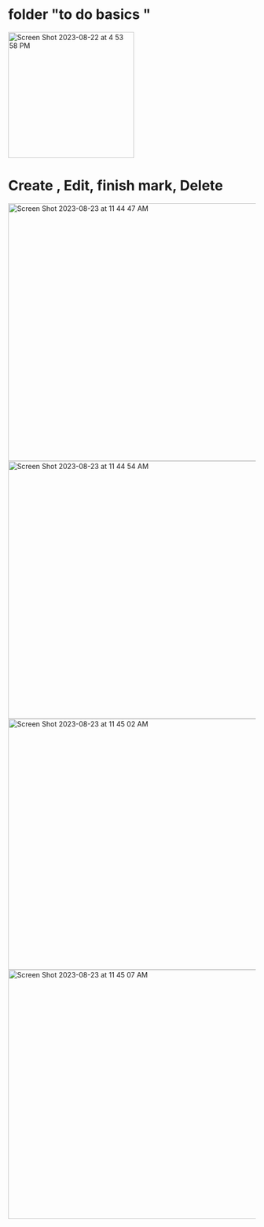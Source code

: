 

# folder "to do basics "
<img width="256" alt="Screen Shot 2023-08-22 at 4 53 58 PM" src="https://github.com/White-OvO/Todo-list/assets/120700219/82345a33-0986-4af1-8140-9bd8d6774fd9">





<h1> Create , Edit, finish mark, Delete </h1>



<img width="524" alt="Screen Shot 2023-08-23 at 11 44 47 AM" src="https://github.com/White-OvO/Todo-list/assets/120700219/25827afb-be74-46e6-a10f-7c357247c1be">


<img width="524" alt="Screen Shot 2023-08-23 at 11 44 54 AM" src="https://github.com/White-OvO/Todo-list/assets/120700219/42f9b15a-cebb-4c77-95e0-a87a557148ee">


<img width="510" alt="Screen Shot 2023-08-23 at 11 45 02 AM" src="https://github.com/White-OvO/Todo-list/assets/120700219/e0032f2a-3832-4cdf-9eca-0e36c16aa304">


<img width="507" alt="Screen Shot 2023-08-23 at 11 45 07 AM" src="https://github.com/White-OvO/Todo-list/assets/120700219/b9e40b58-d5fb-46ed-8fe0-69ac54cbd0da">






